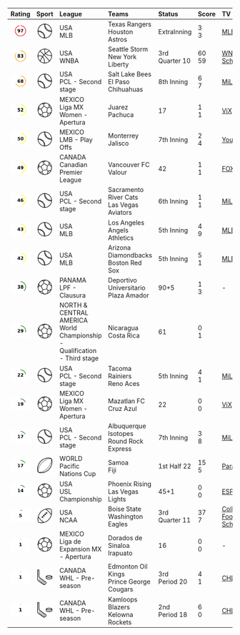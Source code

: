 | Rating                                                                                                                                 | Sport                                                                                                                | League                                                                      | Teams                                       | Status         | Score    | TV Listing                                                                                                                   |
|:---------------------------------------------------------------------------------------------------------------------------------------|:---------------------------------------------------------------------------------------------------------------------|:----------------------------------------------------------------------------|:--------------------------------------------|:---------------|:---------|:-----------------------------------------------------------------------------------------------------------------------------|
| <img src="https://raw.githubusercontent.com/BlakeDuncan25/Donut-SVG-Ratings/bac4e4a278175106499642192132b1786a9aec38/97.svg" alt="97"> | <img src="https://raw.githubusercontent.com/BlakeDuncan25/Donut-SVG-Ratings/master/baseball.png" alt="Baseball">     | USA<br>MLB                                                                  | Texas Rangers<br>Houston Astros             | ExtraInning    | 3<br>3   | <a href="https://www.mlb.com/live-stream-games">MLB.TV</a>                                                                   |
| <img src="https://raw.githubusercontent.com/BlakeDuncan25/Donut-SVG-Ratings/bac4e4a278175106499642192132b1786a9aec38/83.svg" alt="83"> | <img src="https://raw.githubusercontent.com/BlakeDuncan25/Donut-SVG-Ratings/master/basketball.png" alt="Basketball"> | USA<br>WNBA                                                                 | Seattle Storm<br>New York Liberty           | 3rd Quarter 10 | 60<br>59 | <a href="https://www.sportsmediawatch.com/wnba-tv-schedule-2024-watch-stream-live/#ThursdaySeptember42025">WNBA Schedule</a> |
| <img src="https://raw.githubusercontent.com/BlakeDuncan25/Donut-SVG-Ratings/bac4e4a278175106499642192132b1786a9aec38/68.svg" alt="68"> | <img src="https://raw.githubusercontent.com/BlakeDuncan25/Donut-SVG-Ratings/master/baseball.png" alt="Baseball">     | USA<br>PCL - Second stage                                                   | Salt Lake Bees<br>El Paso Chihuahuas        | 8th Inning     | 6<br>7   | <a href="https://www.milb.com/live-stream-games/2025/09/04">MiLB.TV</a>                                                      |
| <img src="https://raw.githubusercontent.com/BlakeDuncan25/Donut-SVG-Ratings/bac4e4a278175106499642192132b1786a9aec38/52.svg" alt="52"> | <img src="https://raw.githubusercontent.com/BlakeDuncan25/Donut-SVG-Ratings/master/soccer.png" alt="Soccer">         | MEXICO<br>Liga MX Women - Apertura                                          | Juarez<br>Pachuca                           | 17             | 1<br>1   | <a href="https://vix.com/es-es/deportes">ViX</a>                                                                             |
| <img src="https://raw.githubusercontent.com/BlakeDuncan25/Donut-SVG-Ratings/bac4e4a278175106499642192132b1786a9aec38/50.svg" alt="50"> | <img src="https://raw.githubusercontent.com/BlakeDuncan25/Donut-SVG-Ratings/master/baseball.png" alt="Baseball">     | MEXICO<br>LMB - Play Offs                                                   | Monterrey<br>Jalisco                        | 7th Inning     | 2<br>4   | <a href="https://www.youtube.com/results?search_query=liga+mexicana+de+beisbol&sp=EgYIAxABGAI%253D">YouTube</a>              |
| <img src="https://raw.githubusercontent.com/BlakeDuncan25/Donut-SVG-Ratings/bac4e4a278175106499642192132b1786a9aec38/49.svg" alt="49"> | <img src="https://raw.githubusercontent.com/BlakeDuncan25/Donut-SVG-Ratings/master/soccer.png" alt="Soccer">         | CANADA<br>Canadian Premier League                                           | Vancouver FC<br>Valour                      | 42             | 1<br>1   | <a href="https://www.foxsports.com/replays">FOX Sports</a>                                                                   |
| <img src="https://raw.githubusercontent.com/BlakeDuncan25/Donut-SVG-Ratings/bac4e4a278175106499642192132b1786a9aec38/46.svg" alt="46"> | <img src="https://raw.githubusercontent.com/BlakeDuncan25/Donut-SVG-Ratings/master/baseball.png" alt="Baseball">     | USA<br>PCL - Second stage                                                   | Sacramento River Cats<br>Las Vegas Aviators | 6th Inning     | 1<br>1   | <a href="https://www.milb.com/live-stream-games/2025/09/04">MiLB.TV</a>                                                      |
| <img src="https://raw.githubusercontent.com/BlakeDuncan25/Donut-SVG-Ratings/bac4e4a278175106499642192132b1786a9aec38/43.svg" alt="43"> | <img src="https://raw.githubusercontent.com/BlakeDuncan25/Donut-SVG-Ratings/master/baseball.png" alt="Baseball">     | USA<br>MLB                                                                  | Los Angeles Angels<br>Athletics             | 5th Inning     | 4<br>9   | <a href="https://www.mlb.com/live-stream-games">MLB.TV</a>                                                                   |
| <img src="https://raw.githubusercontent.com/BlakeDuncan25/Donut-SVG-Ratings/bac4e4a278175106499642192132b1786a9aec38/42.svg" alt="42"> | <img src="https://raw.githubusercontent.com/BlakeDuncan25/Donut-SVG-Ratings/master/baseball.png" alt="Baseball">     | USA<br>MLB                                                                  | Arizona Diamondbacks<br>Boston Red Sox      | 5th Inning     | 5<br>1   | <a href="https://www.mlb.com/live-stream-games">MLB.TV</a>                                                                   |
| <img src="https://raw.githubusercontent.com/BlakeDuncan25/Donut-SVG-Ratings/bac4e4a278175106499642192132b1786a9aec38/38.svg" alt="38"> | <img src="https://raw.githubusercontent.com/BlakeDuncan25/Donut-SVG-Ratings/master/soccer.png" alt="Soccer">         | PANAMA<br>LPF - Clausura                                                    | Deportivo Universitario<br>Plaza Amador     | 90+5           | 1<br>3   | -                                                                                                                            |
| <img src="https://raw.githubusercontent.com/BlakeDuncan25/Donut-SVG-Ratings/bac4e4a278175106499642192132b1786a9aec38/29.svg" alt="29"> | <img src="https://raw.githubusercontent.com/BlakeDuncan25/Donut-SVG-Ratings/master/soccer.png" alt="Soccer">         | NORTH & CENTRAL AMERICA<br>World Championship - Qualification - Third stage | Nicaragua<br>Costa Rica                     | 61             | 0<br>1   | <a href="#N/A"></a>                                                                                                          |
| <img src="https://raw.githubusercontent.com/BlakeDuncan25/Donut-SVG-Ratings/bac4e4a278175106499642192132b1786a9aec38/22.svg" alt="22"> | <img src="https://raw.githubusercontent.com/BlakeDuncan25/Donut-SVG-Ratings/master/baseball.png" alt="Baseball">     | USA<br>PCL - Second stage                                                   | Tacoma Rainiers<br>Reno Aces                | 5th Inning     | 4<br>1   | <a href="https://www.milb.com/live-stream-games/2025/09/04">MiLB.TV</a>                                                      |
| <img src="https://raw.githubusercontent.com/BlakeDuncan25/Donut-SVG-Ratings/bac4e4a278175106499642192132b1786a9aec38/19.svg" alt="19"> | <img src="https://raw.githubusercontent.com/BlakeDuncan25/Donut-SVG-Ratings/master/soccer.png" alt="Soccer">         | MEXICO<br>Liga MX Women - Apertura                                          | Mazatlan FC<br>Cruz Azul                    | 22             | 0<br>0   | <a href="https://vix.com/es-es/deportes">ViX</a>                                                                             |
| <img src="https://raw.githubusercontent.com/BlakeDuncan25/Donut-SVG-Ratings/bac4e4a278175106499642192132b1786a9aec38/17.svg" alt="17"> | <img src="https://raw.githubusercontent.com/BlakeDuncan25/Donut-SVG-Ratings/master/baseball.png" alt="Baseball">     | USA<br>PCL - Second stage                                                   | Albuquerque Isotopes<br>Round Rock Express  | 7th Inning     | 3<br>8   | <a href="https://www.milb.com/live-stream-games/2025/09/04">MiLB.TV</a>                                                      |
| <img src="https://raw.githubusercontent.com/BlakeDuncan25/Donut-SVG-Ratings/bac4e4a278175106499642192132b1786a9aec38/17.svg" alt="17"> | <img src="https://raw.githubusercontent.com/BlakeDuncan25/Donut-SVG-Ratings/master/rugby.png" alt="Rugby">           | WORLD<br>Pacific Nations Cup                                                | Samoa<br>Fiji                               | 1st Half 22    | 15<br>5  | <a href="https://www.paramountplus.com/shows/mens-world-rugby/">Paramount+</a>                                               |
| <img src="https://raw.githubusercontent.com/BlakeDuncan25/Donut-SVG-Ratings/bac4e4a278175106499642192132b1786a9aec38/14.svg" alt="14"> | <img src="https://raw.githubusercontent.com/BlakeDuncan25/Donut-SVG-Ratings/master/soccer.png" alt="Soccer">         | USA<br>USL Championship                                                     | Phoenix Rising<br>Las Vegas Lights          | 45+1           | 0<br>0   | <a href="https://www.espn.com/espnplus/schedule/_/type/live/categoryId/119cfa41-71d4-39bf-a790-6273a52b0259">ESPN+</a>       |
| <img src="https://raw.githubusercontent.com/BlakeDuncan25/Donut-SVG-Ratings/bac4e4a278175106499642192132b1786a9aec38/5.svg" alt="5">   | <img src="https://raw.githubusercontent.com/BlakeDuncan25/Donut-SVG-Ratings/master/football.png" alt="NCAAF">        | USA<br>NCAA                                                                 | Boise State<br>Washington Eagles            | 3rd Quarter 11 | 37<br>7  | <a href="https://fbschedules.com/college-football-tv-schedule/">College Football TV Schedule</a>                             |
| <img src="https://raw.githubusercontent.com/BlakeDuncan25/Donut-SVG-Ratings/bac4e4a278175106499642192132b1786a9aec38/1.svg" alt="1">   | <img src="https://raw.githubusercontent.com/BlakeDuncan25/Donut-SVG-Ratings/master/soccer.png" alt="Soccer">         | MEXICO<br>Liga de Expansion MX - Apertura                                   | Dorados de Sinaloa<br>Irapuato              | 16             | 0<br>0   | -                                                                                                                            |
| <img src="https://raw.githubusercontent.com/BlakeDuncan25/Donut-SVG-Ratings/bac4e4a278175106499642192132b1786a9aec38/1.svg" alt="1">   | <img src="https://raw.githubusercontent.com/BlakeDuncan25/Donut-SVG-Ratings/master/hockey.png" alt="Ice Hockey">     | CANADA<br>WHL - Pre-season                                                  | Edmonton Oil Kings<br>Prince George Cougars | 3rd Period 20  | 4<br>1   | <a href="https://watch.chl.ca/whl_chl">CHL TV</a>                                                                            |
| <img src="https://raw.githubusercontent.com/BlakeDuncan25/Donut-SVG-Ratings/bac4e4a278175106499642192132b1786a9aec38/1.svg" alt="1">   | <img src="https://raw.githubusercontent.com/BlakeDuncan25/Donut-SVG-Ratings/master/hockey.png" alt="Ice Hockey">     | CANADA<br>WHL - Pre-season                                                  | Kamloops Blazers<br>Kelowna Rockets         | 2nd Period 18  | 6<br>0   | <a href="https://watch.chl.ca/whl_chl">CHL TV</a>                                                                            |